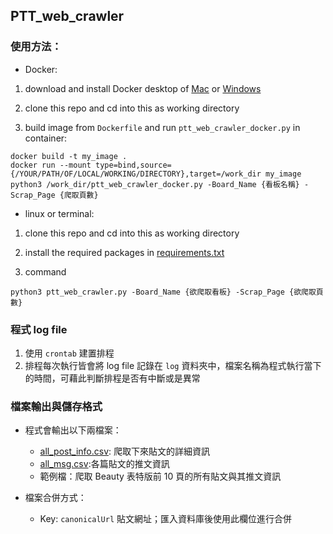 ## PTT_web_crawler
### 使用方法：
* Docker:
1. download and install Docker desktop of [Mac](https://hub.docker.com/editions/community/docker-ce-desktop-mac/) or [Windows](https://hub.docker.com/editions/community/docker-ce-desktop-windows)

2. clone this repo and cd into this as working directory

3. build image from `Dockerfile` and run `ptt_web_crawler_docker.py` in container:
```
docker build -t my_image .
docker run --mount type=bind,source={/YOUR/PATH/OF/LOCAL/WORKING/DIRECTORY},target=/work_dir my_image python3 /work_dir/ptt_web_crawler_docker.py -Board_Name {看板名稱} -Scrap_Page {爬取頁數}
```

* linux or terminal:
1. clone this repo and cd into this as working directory

2. install the required packages in [requirements.txt](https://github.com/pcchencode/PTT_web_crawler/blob/master/requirements.txt)

3. command
```
python3 ptt_web_crawler.py -Board_Name {欲爬取看板} -Scrap_Page {欲爬取頁數}
```
### 程式 log file
1. 使用 `crontab` 建置排程
2. 排程每次執行皆會將 log file 記錄在 `log` 資料夾中，檔案名稱為程式執行當下的時間，可藉此判斷排程是否有中斷或是異常

### 檔案輸出與儲存格式
* 程式會輸出以下兩檔案：
  - [all_post_info.csv](https://github.com/pcchencode/PTT_web_crawler/blob/master/all_post_info.csv): 爬取下來貼文的詳細資訊
  - [all_msg.csv](https://github.com/pcchencode/PTT_web_crawler/blob/master/all_post_info.csv):各篇貼文的推文資訊
  - 範例檔：爬取 Beauty 表特版前 10 頁的所有貼文與其推文資訊
  
* 檔案合併方式：
  - Key: `canonicalUrl` 貼文網址；匯入資料庫後使用此欄位進行合併
  
